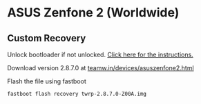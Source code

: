 # ASUS Zenfone 2 (Worldwide)

## Custom Recovery

Unlock bootloader if not unlocked. [Click here for the instructions.](unlock-bootloader/)

Download version 2.8.7.0 at [teamw.in/devices/asuszenfone2.html](http://www.teamw.in/devices/asuszenfone2.html)

Flash the file using fastboot

````
fastboot flash recovery twrp-2.8.7.0-Z00A.img
````
